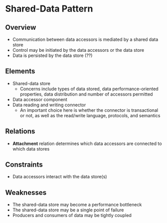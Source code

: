 # Shared-Data Pattern

## Overview

* Communication between data accessors is mediated by a shared data store
* Control may be initiated by the data accessors or the data store
* Data is persisted by the data store (??)

## Elements

* Shared-data store
  * Concerns include types of data stored, data performance-oriented properties, data distribution and number of accessors permitted
* Data accessor component
* Data reading and writing connector
  * An important choice here is whether the connector is transactional or not, as well as the read/write language, protocols, and semantics

## Relations

* **Attachment** relation determines which data accessors are connected to which data stores

## Constraints

* Data accessors interact with the data store(s)

## Weaknesses

* The shared-data store may become a performance bottleneck
* The shared-data store may be a single point of failure
* Producers and consumers of data may be tightly coupled
